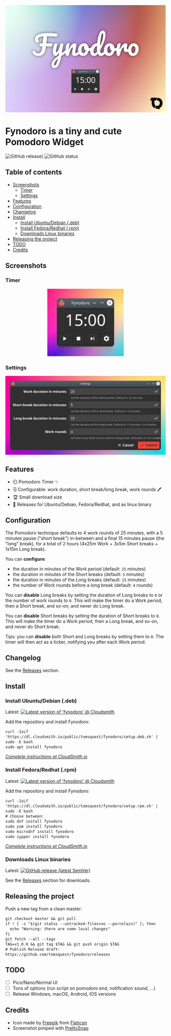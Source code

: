 <p align="center" width="100%">
  <img src="screenshots/hero.jpg" alt="Fynodoro hero"/>
</p>

# **Fynodoro** is a tiny and cute Pomodoro **Widget**

![GitHub release)](https://img.shields.io/github/v/release/tomsquest/fynodoro?style=flat-square)
![GitHub status](https://img.shields.io/github/workflow/status/tomsquest/fynodoro/build/master?style=flat-square)

<!-- START doctoc generated TOC please keep comment here to allow auto update -->
<!-- DON'T EDIT THIS SECTION, INSTEAD RE-RUN doctoc TO UPDATE -->

## Table of contents

- [Screenshots](#screenshots)
    - [Timer](#timer)
    - [Settings](#settings)
- [Features](#features)
- [Configuration](#configuration)
- [Changelog](#changelog)
- [Install](#install)
    - [Install Ubuntu/Debian (.deb)](#install-ubuntudebian-deb)
    - [Install Fedora/Redhat (.rpm)](#install-fedoraredhat-rpm)
    - [Downloads Linux binaries](#downloads-linux-binaries)
- [Releasing the project](#releasing-the-project)
- [TODO](#todo)
- [Credits](#credits)

<!-- END doctoc generated TOC please keep comment here to allow auto update -->

## Screenshots

### Timer

<p align="center" width="100%">
    <img src="screenshots/app.pimped.png" alt="Fynodoro app screenshot">
</p>

### Settings

<p align="center" width="100%">
    <img src="screenshots/settings,pimped.png" alt="Fynodoro settings screenshot">
</p>

## Features

- ⏲️ Pomodoro Timer ✨
- 🗒️ Configurable: work duration, short break/long break, work rounds 🖊️
- 🏆 Small download size
- 💼 Releases for Ubuntu/Debian, Fedora/Redhat, and as linux binary

## Configuration

The Pomodoro technique defaults to 4 work rounds of 25 minutes, with a 5 minutes pause ("short break") in-between and a final 15 minutes pause (the "long" break), for a total of 2 hours (4x25m Work + 3x5m Short breaks + 1x15m Long break).

You can **configure**:

- the duration in minutes of the Work period (default: `25` minutes)
- the duration in minutes of the Short breaks (default: `5` minutes)
- the duration in minutes of the Long breaks (default: `15` minutes)
- the number of Work rounds before a long break (default: `4` rounds)

You can **disable** Long breaks by setting the duration of Long breaks to `0` or the number of work rounds to `0`. This will make the timer do a Work period, then a Short break, and so-on, and never do Long break.

You can **disable** Short breaks by setting the duration of Short breaks to `0`. This will make the timer do a Work period, then a Long break, and so-on, and never do Short break.

Tips: you can **disable** both Short and Long breaks by setting them to `0`. The timer will then act as a ticker, notifying you after each Work period.

## Changelog

See the [Releases](https://github.com/tomsquest/fynodoro/releases) section.

## Install

### Install Ubuntu/Debian (.deb)

Latest: [![Latest version of 'fynodoro' @ Cloudsmith](https://api-prd.cloudsmith.io/v1/badges/version/tomsquest/fynodoro/deb/fynodoro/latest/a=amd64;d=any-distro%252Fany-version;t=binary/?render=true&show_latest=true)](https://cloudsmith.io/~tomsquest/repos/fynodoro/packages/detail/deb/fynodoro/latest/a=amd64;d=any-distro%252Fany-version;t=binary/#install)

Add the repository and install Fynodoro:

```shell
curl -1sLf 'https://dl.cloudsmith.io/public/tomsquest/fynodoro/setup.deb.sh' | sudo -E bash
sudo apt install fynodoro 
```

_[Complete instructions at CloudSmith.io](https://cloudsmith.io/~tomsquest/repos/fynodoro/packages/detail/deb/fynodoro/latest/a=amd64;d=any-distro%252Fany-version;t=binary/#install)_

### Install Fedora/Redhat (.rpm)

Latest: [![Latest version of 'fynodoro' @ Cloudsmith](https://api-prd.cloudsmith.io/v1/badges/version/tomsquest/fynodoro/rpm/fynodoro/latest/a=x86_64;d=any-distro%252Fany-version;t=binary/?render=true&show_latest=true)](https://cloudsmith.io/~tomsquest/repos/fynodoro/packages/detail/rpm/fynodoro/latest/a=x86_64;d=any-distro%252Fany-version;t=binary/#install)

Add the repository and install Fynodoro:

```shell
curl -1sLf 'https://dl.cloudsmith.io/public/tomsquest/fynodoro/setup.rpm.sh' | sudo -E bash
# Choose between:
sudo dnf install fynodoro
sudo yum install fynodoro
sudo microdnf install fynodoro
sudo zypper install fynodoro
```

_[Complete instructions at CloudSmith.io](https://cloudsmith.io/~tomsquest/repos/fynodoro/packages/detail/rpm/fynodoro/latest/a=x86_64;d=any-distro%252Fany-version;t=binary/#install)_

### Downloads Linux binaries

Latest: [![GitHub release (latest SemVer)](https://img.shields.io/github/v/release/tomsquest/fynodoro?style=flat-square)](https://github.com/tomsquest/fynodoro/releases)

See the [Releases](https://github.com/tomsquest/fynodoro/releases) section for downloads.

## Releasing the project

Push a new tag from a clean master:

```shell
git checkout master && git pull
if ! [ -z "$(git status --untracked-files=no --porcelain)" ]; then 
  echo "Warning: there are some local changes"
fi
git fetch --all --tags
TAG=v1.0.0 && git tag $TAG && git push origin $TAG
# Publish Release draft: https://github.com/tomsquest/fynodoro/releases
```

## TODO

- [ ] Pico/Nano/Normal UI
- [ ] Tons of options (run script on pomodoro end, notification sound, ...)
- [ ] Release Windows, macOS, Android, IOS versions

## Credits

- Icon made by [Freepik](https://www.freepik.com) from [Flaticon](https://www.flaticon.com/free-icon/tomato_877814)
- Screenshot pimped with [PrettySnap](https://prettysnap.app)
